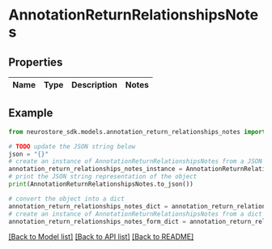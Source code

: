 # AnnotationReturnRelationshipsNotes


## Properties

Name | Type | Description | Notes
------------ | ------------- | ------------- | -------------

## Example

```python
from neurostore_sdk.models.annotation_return_relationships_notes import AnnotationReturnRelationshipsNotes

# TODO update the JSON string below
json = "{}"
# create an instance of AnnotationReturnRelationshipsNotes from a JSON string
annotation_return_relationships_notes_instance = AnnotationReturnRelationshipsNotes.from_json(json)
# print the JSON string representation of the object
print(AnnotationReturnRelationshipsNotes.to_json())

# convert the object into a dict
annotation_return_relationships_notes_dict = annotation_return_relationships_notes_instance.to_dict()
# create an instance of AnnotationReturnRelationshipsNotes from a dict
annotation_return_relationships_notes_form_dict = annotation_return_relationships_notes.from_dict(annotation_return_relationships_notes_dict)
```
[[Back to Model list]](../README.md#documentation-for-models) [[Back to API list]](../README.md#documentation-for-api-endpoints) [[Back to README]](../README.md)


